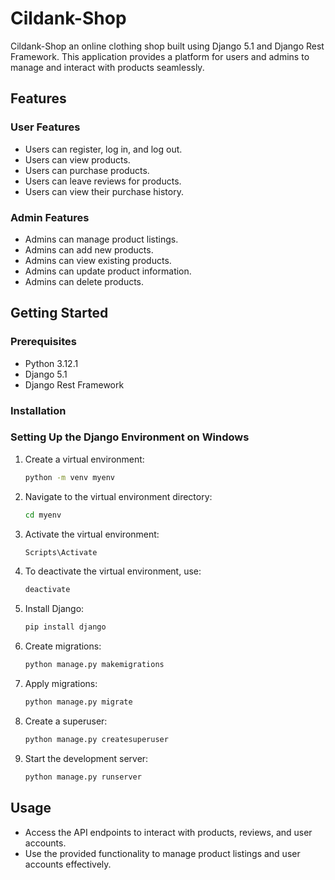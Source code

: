 
# Cildank-Shop

Cildank-Shop  an online clothing shop built using Django 5.1 and Django Rest Framework. This application provides a platform for users and admins to manage and interact with products seamlessly.

## Features

### User Features
- Users can register, log in, and log out.
- Users can view products.
- Users can purchase products.
- Users can leave reviews for products.
- Users can view their purchase history.

### Admin Features
- Admins can manage product listings.
- Admins can add new products.
- Admins can view existing products.
- Admins can update product information.
- Admins can delete products.


## Getting Started

### Prerequisites

- Python 3.12.1
- Django 5.1
- Django Rest Framework

### Installation


### Setting Up the Django Environment on Windows

1. Create a virtual environment:
   ```bash
   python -m venv myenv
   ```

2. Navigate to the virtual environment directory:
   ```bash
   cd myenv
   ```

3. Activate the virtual environment:
   ```bash
   Scripts\Activate
   ```

4. To deactivate the virtual environment, use:
   ```bash
   deactivate
   ```

5. Install Django:
   ```bash
   pip install django
   ```

6. Create migrations:
   ```bash
   python manage.py makemigrations
   ```

7. Apply migrations:
   ```bash
   python manage.py migrate
   ```

8. Create a superuser:
   ```bash
   python manage.py createsuperuser
   ```

9. Start the development server:
   ```bash
   python manage.py runserver
   ```


## Usage

- Access the API endpoints to interact with products, reviews, and user accounts.
- Use the provided functionality to manage product listings and user accounts effectively.


